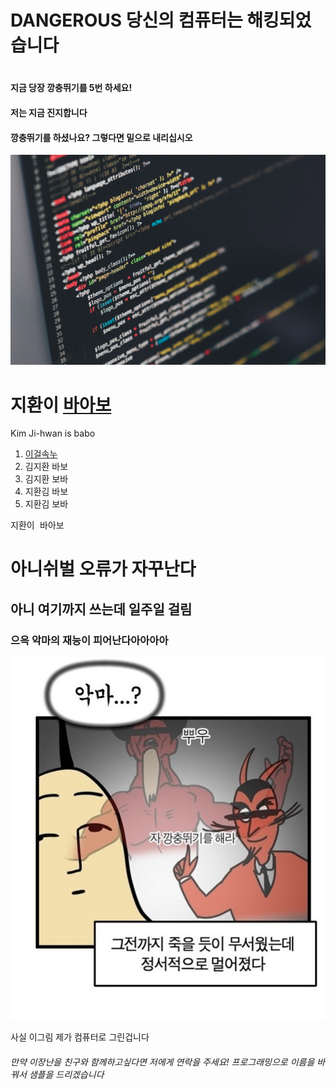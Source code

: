<!doctype html>
<html>
  <title>위험! 윈도우 보안 작동중</title>
  <meta charset="utf-8">
  <h1>DANGEROUS 당신의 컴퓨터는 해킹되었습니다<h1>
  <h4>지금 당장 깡충뛰기를 5번 하세요!</h4>
  <h4>저는 지금 진지합니다</h4>
  <h4>깡충뛰기를 하셨나요? 그렇다면 밑으로 내리십시오</h4>
  <img src="CODING.jpg">
  <h1>지환이 <u>바아보</u></h1>
  <p>Kim Ji-hwan is babo</p>
  <ol>
    <a href="https://t1.daumcdn.net/liveboard/mk/60239c5ff9bb470ca7ba8cbf0fd127ce.jpg"><li>이걸속누</li><a>
    <li>김지환 바보</li>
    <li>김지환 보바</li>
    <li>지환김 바보</li>
    <li>지환김 보바</li>
  </ol>
  <pre>지환이 바아보</pre>
  <h1>아니쉬벌 오류가 자꾸난다</h1>
  <h2>아니 여기까지 쓰는데 일주일 걸림</h2>
  <h3>으윽 악마의 재능이 피어난다아아아아</h3>
  <img src="깡충뛰기.jpg">
  <p>사실 이그림 제가 컴퓨터로 그린겁니다</p>
  <h6>만약 이장난을 친구와 함께하고싶다면 저에게 연락을 주세요! 프로그래밍으로 이름을 바꿔서 샘플을 드리겠습니다 </h6>
</html>
